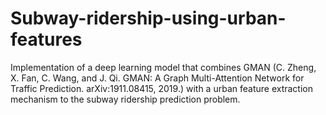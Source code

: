 # Subway-ridership-using-urban-features

Implementation of a deep learning model that combines GMAN (C. Zheng, X. Fan, C. Wang, and J. Qi. GMAN: A Graph Multi-Attention Network for Traffic Prediction. arXiv:1911.08415, 2019.) with a urban feature extraction mechanism to the subway ridership prediction problem.
